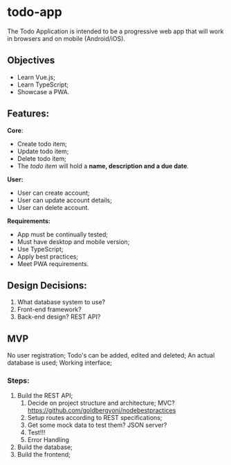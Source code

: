 # todo-app
The Todo Application is intended to be a progressive web app that will work in browsers and on mobile (Android/iOS).

## Objectives
- Learn Vue.js;
- Learn TypeScript;
- Showcase a PWA.

## Features:

**Core**:
- Create todo item;
- Update todo item;
- Delete todo item;
- The *todo item* will hold a **name, description and a due date**.

**User:**
- User can create account;
- User can update account details;
- User can delete account.

**Requirements:**
- App must be continually tested;
- Must have desktop and mobile version;
- Use TypeScript;
- Apply best practices;
- Meet PWA requirements.

## Design Decisions:
1. What database system to use?
1. Front-end framework?
2. Back-end design? REST API?

## MVP
No user registration;
Todo's can be added, edited and deleted;
An actual database is used;
Working interface;

### Steps:
1. Build the REST API;
	1. Decide on project structure and architecture; MVC?
		https://github.com/goldbergyoni/nodebestpractices
	2. Setup routes according to REST specifications;
	3. Get some mock data to test them? JSON server?
	4. Test!!!
	5. Error Handling
2. Build the database;
3. Build the frontend;
